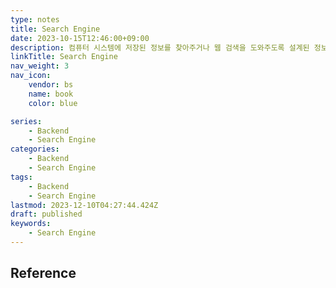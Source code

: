 ```yaml
---
type: notes
title: Search Engine
date: 2023-10-15T12:46:00+09:00
description: 컴퓨터 시스템에 저장된 정보를 찾아주거나 웹 검색을 도와주도록 설계된 정보 검색 시스템 또는 컴퓨터 프로그램
linkTitle: Search Engine
nav_weight: 3
nav_icon:
    vendor: bs
    name: book
    color: blue

series:
    - Backend
    - Search Engine
categories:
    - Backend
    - Search Engine
tags:
    - Backend
    - Search Engine
lastmod: 2023-12-10T04:27:44.424Z
draft: published
keywords:
    - Search Engine
---
```


## Reference

